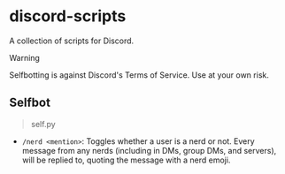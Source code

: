 # discord-scripts

A collection of scripts for Discord.

> [!WARNING]
> Selfbotting is against Discord's Terms of Service. Use at your own risk.

## Selfbot

> self.py

- `/nerd <mention>`: Toggles whether a user is a nerd or not. Every message from any nerds (including in DMs, group DMs, and servers), will be replied to, quoting the message with a nerd emoji.
